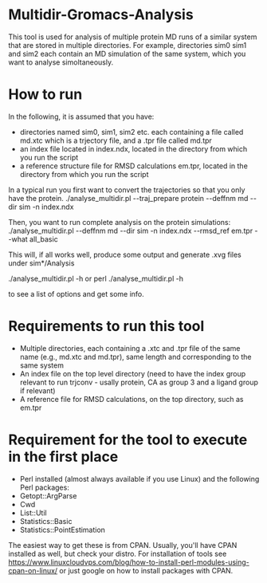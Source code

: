 # Multidir-Gromacs-Analysis

This tool is used for analysis of multiple protein MD runs of a similar system that are stored in multiple directories. For example, directories sim0 sim1 and sim2 each contain an MD simulation of the same system, which you want to analyse simoltaneously.

# How to run 

In the following, it is assumed that you have:
* directories named sim0, sim1, sim2 etc. each containing a file called md.xtc which is a trjectory file, and a .tpr file called md.tpr
* an index file located in index.ndx, located in the directory from which you run the script
* a reference structure file for RMSD calculations em.tpr, located in the directory from which you run the script

In a typical run you first want to convert the trajectories so that you only have the protein. 
./analyse_multidir.pl --traj_prepare protein --deffnm md --dir sim -n index.ndx 

Then, you want to run complete analysis on the protein simulations:
./analyse_multidir.pl --deffnm md --dir sim -n index.ndx --rmsd_ref em.tpr --what all_basic

This will, if all works well, produce some output and generate .xvg files under sim*/Analysis

./analyse_multidir.pl -h 
or 
perl ./analyse_multidir.pl -h 

to see a list of options and get some info.

# Requirements to run this tool
* Multiple directories, each containing a .xtc and .tpr file of the same name (e.g., md.xtc and md.tpr), same length and corresponding to the same system
* An index file on the top level directory (need to have the index group relevant to run trjconv - usally protein, CA as group 3 and a ligand group if relevant)
* A reference file for RMSD calculations, on the top directory, such as em.tpr

# Requirement for the tool to execute in the first place
* Perl installed (almost always available if you use Linux)
and the following Perl packages:
* Getopt::ArgParse
* Cwd
* List::Util
* Statistics::Basic
* Statistics::PointEstimation

The easiest way to get these is from CPAN. Usually, you'll have CPAN installed as well, but check your distro. For installation of tools see https://www.linuxcloudvps.com/blog/how-to-install-perl-modules-using-cpan-on-linux/ or just google on how to install packages with CPAN.

